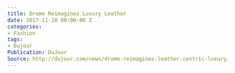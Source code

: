 ```yaml
---
title: Drome Reimagines Luxury Leather
date: 2017-11-10 00:00:00 Z
categories:
- Fashion
tags:
- Dujour
Publication: DuJour
Source: http://dujour.com/news/drome-reimagines-leather-centric-luxury/
---
```


